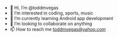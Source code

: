 - 👋 Hi, I’m @toddmvegas
- 👀 I’m interested in coding, sports, music
- 🌱 I’m currently learning Android app development
- 💞️ I’m looking to collaborate on anything
- 📫 How to reach me toddmvegas@yahoo.com

<!---
toddmvegas/toddmvegas is a ✨ special ✨ repository because its `README.md` (this file) appears on your GitHub profile.
You can click the Preview link to take a look at your changes.
--->
